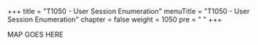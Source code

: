 +++
title = "T1050 - User Session Enumeration"
menuTitle = "T1050 - User Session Enumeration"
chapter = false
weight = 1050
pre = "<i class='fas fa-map'></i> "
+++

MAP GOES HERE

